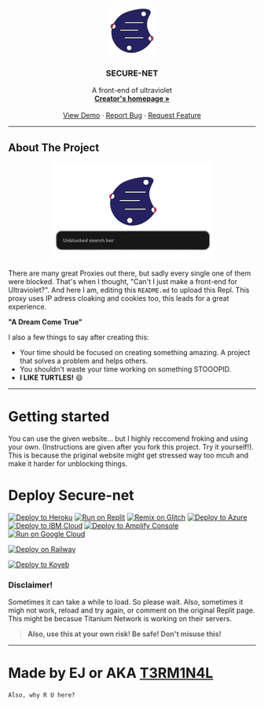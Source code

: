 <!-- PROJECT LOGO -->
<br />
<div align="center">
  <a href="https://SECURE-NET.testing-websites.repl.co/">
    <img src="static/uv.png" alt="Logo" width="100" height="100">
  </a>

  <h3 align="center">SECURE-NET</h3>

  <p align="center">
    A front-end of ultraviolet 
    <br />
    <a href="https://home-page.testing-websites.repl.co/"><strong>Creator's homepage »</strong></a>
    <br />
    <br />
    <a href="https://SECURE-NET.testing-websites.repl.co/">View Demo</a>
    ·
    <a href="https://replit.com/@Testing-websites/SECURE-NET?v=1">Report Bug</a>
    ·
    <a href="https://replit.com/@Testing-websites/SECURE-NET?v=1">Request Feature</a>
  </p>
</div>

<!-- ABOUT THE PROJECT -->

___
## About The Project


<div align="center">
<img src="static/uv-preview.png" alt="Logo" width="330.077121" height="200">
</div>


There are many great Proxies out there, but sadly every single one of them were blocked. That's when I thought, "Can't I just make a front-end for Ultraviolet?". And here I am, editing this `README.md` to upload this Repl. This proxy uses IP adress cloaking and cookies too, this leads for a great experience. 

**"A Dream Come True"**

I also a few things to say after creating this:
* Your time should be focused on creating something amazing. A project that solves a problem and helps others.
* You shouldn't waste your time working on something STOOOPID.
* **I LIKE TURTLES!** :smile:
___
# Getting started

You can use the given website... but I highly reccomend froking and using your own. (Instructions are given after you fork this project. Try it yourself!). This is because the priginal website might get stressed way too mcuh and make it harder for unblocking things.

# Deploy Secure-net

[![Deploy to Heroku](https://raw.githubusercontent.com/BinBashBanana/deploy-buttons/master/buttons/remade/heroku.svg)](https://heroku.com/deploy/?template=https://github.com/T3M1N4L/secure-net)
[![Run on Replit](https://raw.githubusercontent.com/BinBashBanana/deploy-buttons/master/buttons/remade/replit.svg)](https://replit.com/github/T3M1N4L/secure-net)
[![Remix on Glitch](https://raw.githubusercontent.com/BinBashBanana/deploy-buttons/master/buttons/remade/glitch.svg)](https://glitch.com/edit/#!/import/github/T3M1N4L/secure-net)
[![Deploy to Azure](https://raw.githubusercontent.com/BinBashBanana/deploy-buttons/master/buttons/remade/azure.svg)](https://deploy.azure.com/?repository=https://github.com/T3M1N4L/secure-net)
[![Deploy to IBM Cloud](https://raw.githubusercontent.com/BinBashBanana/deploy-buttons/master/buttons/remade/ibmcloud.svg)](https://cloud.ibm.com/devops/setup/deploy?repository=https://github.com/T3M1N4L/secure-net)
[![Deploy to Amplify Console](https://raw.githubusercontent.com/BinBashBanana/deploy-buttons/master/buttons/remade/amplifyconsole.svg)](https://console.aws.amazon.com/amplify/home#/deploy?repo=https://github.com/T3M1N4L/secure-net)
[![Run on Google Cloud](https://raw.githubusercontent.com/BinBashBanana/deploy-buttons/master/buttons/remade/googlecloud.svg)](https://deploy.cloud.run/?git_repo=https://github.com/T3M1N4L/secure-net)

[![Deploy on Railway](https://railway.app/button.svg)](https://railway.app/new/template?template=https%3A%2F%2Fgithub.com%2Ftitaniumnetwork-dev%2FHoly-Unblocker)

[![Deploy to Koyeb](https://www.koyeb.com/static/images/deploy/button.svg)](https://app.koyeb.com/deploy?type=git&repository=github.com/QuiteAFancyEmerald/Holy-Unblocker-Old&branch=master&name=HolyUnblocker&run_command=npm%start)

### Disclaimer!

Sometimes it can take a while to load. So please wait. Also, sometimes it migh not work, reload and try again, or comment on the original Replit page. This might be becasue Titanium Network is working on their servers.

>__Also, use this at your own risk! Be safe! Don't misuse this!__

___

# Made by __EJ__ or AKA __[T3RM1N4L](https://replit.com/@Testing-websites)__

```
Also, why R U here?
```
